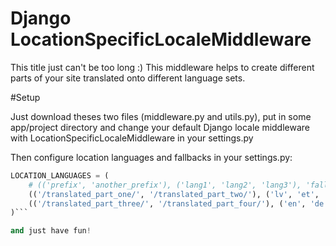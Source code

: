 # Django LocationSpecificLocaleMiddleware

This title just can't be too long :) This middleware helps to create different parts of your site translated onto different language sets.

#Setup

Just download theses two files (middleware.py and utils.py), put in some app/project directory and change your default Django locale middleware with LocationSpecificLocaleMiddleware in your settings.py

Then configure location languages and fallbacks in your settings.py: 
```python
LOCATION_LANGUAGES = (
    # (('prefix', 'another_prefix'), ('lang1', 'lang2', 'lang3'), 'fallback_language')
    (('/translated_part_one/', '/translated_part_two/'), ('lv', 'et', 'lt', 'ru'), 'ru'),
    (('/translated_part_three/', '/translated_part_four/'), ('en', 'de', ), 'en'),
)```

and just have fun!